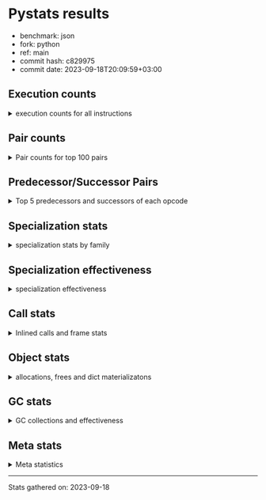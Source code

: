 
# Pystats results

- benchmark: json
- fork: python
- ref: main
- commit hash: c829975
- commit date: 2023-09-18T20:09:59+03:00

## Execution counts

<details>
<summary> execution counts for all instructions </summary>

|Name | Count | Self | Cumulative | Miss ratio | 
|---|---:|---:|---:|---:|
| LOAD_FAST | 19,612,680 | 22.4% | 22.4% |  |
| POP_JUMP_IF_NOT_NONE | 6,192,000 | 7.1% | 29.4% |  |
| CALL | 5,163,560 | 5.9% | 35.3% |  |
| LOAD_FAST_LOAD_FAST | 4,129,260 | 4.7% | 40.0% |  |
| PUSH_NULL | 3,098,160 | 3.5% | 43.5% |  |
| LOAD_ATTR_METHOD_NO_DICT | 3,097,080 | 3.5% | 47.1% |  |
| RESUME_CHECK | 3,096,360 | 3.5% | 50.6% |  |
| LOAD_CONST | 3,096,360 | 3.5% | 54.1% |  |
| RETURN_VALUE | 3,096,240 | 3.5% | 57.6% |  |
| LOAD_GLOBAL_BUILTIN | 3,096,120 | 3.5% | 61.2% |  |
| POP_JUMP_IF_FALSE | 3,096,000 | 3.5% | 64.7% |  |
| STORE_FAST | 2,068,200 | 2.4% | 67.1% |  |
| LOAD_GLOBAL_MODULE | 2,066,200 | 2.4% | 69.4% |  |
| UNPACK_SEQUENCE_TWO_TUPLE | 2,064,120 | 2.4% | 71.8% |  |
| STORE_FAST_STORE_FAST | 2,064,120 | 2.4% | 74.1% |  |
| CALL_METHOD_DESCRIPTOR_FAST | 2,064,060 | 2.4% | 76.5% |  |
| TO_BOOL_BOOL | 2,064,000 | 2.4% | 78.8% |  |
| POP_JUMP_IF_TRUE | 2,064,000 | 2.4% | 81.2% |  |
| LOAD_ATTR_METHOD_WITH_VALUES | 2,064,000 | 2.4% | 83.5% |  |
| LOAD_ATTR_MODULE | 1,034,020 | 1.2% | 84.7% |  |
| JUMP_BACKWARD | 1,032,960 | 1.2% | 85.9% |  |
| FOR_ITER_LIST | 1,032,960 | 1.2% | 87.1% |  |
| TO_BOOL | 1,032,240 | 1.2% | 88.2% |  |
| POP_TOP | 1,032,180 | 1.2% | 89.4% |  |
| LOAD_ATTR_INSTANCE_VALUE | 1,032,120 | 1.2% | 90.6% |  |
| NOP | 1,032,060 | 1.2% | 91.8% |  |
| BUILD_TUPLE | 1,032,060 | 1.2% | 92.9% |  |
| TO_BOOL_STR | 1,032,000 | 1.2% | 94.1% |  |
| COMPARE_OP_INT | 1,032,000 | 1.2% | 95.3% |  |
| CALL_PY_WITH_DEFAULTS | 1,032,000 | 1.2% | 96.5% |  |
| CALL_LEN | 1,032,000 | 1.2% | 97.6% |  |
| CALL_KW | 1,032,000 | 1.2% | 98.8% |  |
| CALL_ISINSTANCE | 1,032,000 | 1.2% | 100.0% |  |
| GET_ITER | 1,020 | 0.0% | 100.0% |  |
| FOR_ITER_RANGE | 1,020 | 0.0% | 100.0% |  |
| CALL_LIST_APPEND | 1,020 | 0.0% | 100.0% |  |
| BINARY_OP_SUBTRACT_FLOAT | 960 | 0.0% | 100.0% |  |
| BINARY_OP_ADD_FLOAT | 960 | 0.0% | 100.0% | 6.2% |
| LOAD_ATTR | 320 | 0.0% | 100.0% |  |
| STORE_ATTR_INSTANCE_VALUE | 180 | 0.0% | 100.0% |  |
| LOAD_DEREF | 180 | 0.0% | 100.0% |  |
| LOAD_GLOBAL | 140 | 0.0% | 100.0% |  |
| RETURN_CONST | 120 | 0.0% | 100.0% |  |
| INTERPRETER_EXIT | 120 | 0.0% | 100.0% |  |
| CALL_PY_EXACT_ARGS | 120 | 0.0% | 100.0% |  |
| CALL_FUNCTION_EX | 120 | 0.0% | 100.0% |  |
| BUILD_LIST | 120 | 0.0% | 100.0% |  |
| BINARY_OP | 80 | 0.0% | 100.0% |  |
| LOAD_FAST_CHECK | 60 | 0.0% | 100.0% |  |
| LIST_EXTEND | 60 | 0.0% | 100.0% |  |
| COPY_FREE_VARS | 60 | 0.0% | 100.0% |  |
| CALL_METHOD_DESCRIPTOR_FAST_WITH_KEYWORDS | 60 | 0.0% | 100.0% |  |
| CALL_INTRINSIC_1 | 60 | 0.0% | 100.0% |  |
| CALL_BUILTIN_FAST_WITH_KEYWORDS | 60 | 0.0% | 100.0% |  |
| CALL_BUILTIN_FAST | 60 | 0.0% | 100.0% |  |
| CALL_BUILTIN_CLASS | 60 | 0.0% | 100.0% |  |
| BINARY_SLICE | 60 | 0.0% | 100.0% |  |
| BEFORE_WITH | 60 | 0.0% | 100.0% |  |
| UNPACK_SEQUENCE | 20 | 0.0% | 100.0% |  |


</details>

## Pair counts

<details>
<summary> Pair counts for top 100 pairs </summary>

|Pair | Count | Self | Cumulative | 
|---|---:|---:|---:|
| POP_JUMP_IF_NOT_NONE LOAD_FAST | 6,192,000 | 7.1% | 7.1% |
| LOAD_FAST POP_JUMP_IF_NOT_NONE | 6,192,000 | 7.1% | 14.1% |
| POP_JUMP_IF_FALSE LOAD_FAST | 3,096,000 | 3.5% | 17.6% |
| STORE_FAST LOAD_FAST | 2,066,040 | 2.4% | 20.0% |
| UNPACK_SEQUENCE_TWO_TUPLE STORE_FAST_STORE_FAST | 2,064,120 | 2.4% | 22.3% |
| PUSH_NULL LOAD_FAST | 2,064,120 | 2.4% | 24.7% |
| LOAD_GLOBAL_BUILTIN LOAD_FAST | 2,064,060 | 2.4% | 27.1% |
| LOAD_CONST CALL | 2,064,060 | 2.4% | 29.4% |
| TO_BOOL_BOOL POP_JUMP_IF_FALSE | 2,064,000 | 2.4% | 31.8% |
| POP_JUMP_IF_TRUE LOAD_GLOBAL_MODULE | 2,064,000 | 2.4% | 34.1% |
| LOAD_FAST_LOAD_FAST CALL | 2,064,000 | 2.4% | 36.5% |
| LOAD_FAST LOAD_GLOBAL_BUILTIN | 2,064,000 | 2.4% | 38.8% |
| LOAD_ATTR_METHOD_NO_DICT CALL_METHOD_DESCRIPTOR_FAST | 2,064,000 | 2.4% | 41.2% |
| CALL LOAD_ATTR_METHOD_NO_DICT | 2,064,000 | 2.4% | 43.5% |
| LOAD_ATTR_MODULE PUSH_NULL | 1,034,020 | 1.2% | 44.7% |
| LOAD_GLOBAL_MODULE LOAD_ATTR_MODULE | 1,033,980 | 1.2% | 45.9% |
| LOAD_FAST LOAD_ATTR_METHOD_NO_DICT | 1,033,000 | 1.2% | 47.0% |
| LOAD_FAST RETURN_VALUE | 1,032,120 | 1.2% | 48.2% |
| STORE_FAST_STORE_FAST LOAD_FAST_LOAD_FAST | 1,032,060 | 1.2% | 49.4% |
| STORE_FAST_STORE_FAST LOAD_FAST | 1,032,060 | 1.2% | 50.6% |
| RETURN_VALUE RETURN_VALUE | 1,032,060 | 1.2% | 51.8% |
| RESUME_CHECK LOAD_FAST | 1,032,060 | 1.2% | 52.9% |
| LOAD_FAST_LOAD_FAST BUILD_TUPLE | 1,032,060 | 1.2% | 54.1% |
| LOAD_FAST LOAD_ATTR_INSTANCE_VALUE | 1,032,060 | 1.2% | 55.3% |
| CALL_METHOD_DESCRIPTOR_FAST STORE_FAST | 1,032,060 | 1.2% | 56.5% |
| BUILD_TUPLE RETURN_VALUE | 1,032,060 | 1.2% | 57.6% |
| RETURN_VALUE UNPACK_SEQUENCE_TWO_TUPLE | 1,032,040 | 1.2% | 58.8% |
| RESUME_CHECK LOAD_GLOBAL_BUILTIN | 1,032,040 | 1.2% | 60.0% |
| LOAD_FAST CALL | 1,032,040 | 1.2% | 61.2% |
| TO_BOOL_STR POP_JUMP_IF_TRUE | 1,032,000 | 1.2% | 62.3% |
| TO_BOOL POP_JUMP_IF_TRUE | 1,032,000 | 1.2% | 63.5% |
| RETURN_VALUE POP_TOP | 1,032,000 | 1.2% | 64.7% |
| RESUME_CHECK NOP | 1,032,000 | 1.2% | 65.9% |
| PUSH_NULL LOAD_FAST_LOAD_FAST | 1,032,000 | 1.2% | 67.0% |
| POP_TOP JUMP_BACKWARD | 1,032,000 | 1.2% | 68.2% |
| NOP LOAD_FAST | 1,032,000 | 1.2% | 69.4% |
| LOAD_GLOBAL_MODULE LOAD_ATTR_METHOD_WITH_VALUES | 1,032,000 | 1.2% | 70.6% |
| LOAD_GLOBAL_BUILTIN CALL_ISINSTANCE | 1,032,000 | 1.2% | 71.7% |
| LOAD_FAST_LOAD_FAST PUSH_NULL | 1,032,000 | 1.2% | 72.9% |
| LOAD_FAST TO_BOOL_STR | 1,032,000 | 1.2% | 74.1% |
| LOAD_FAST TO_BOOL | 1,032,000 | 1.2% | 75.3% |
| LOAD_FAST PUSH_NULL | 1,032,000 | 1.2% | 76.5% |
| LOAD_FAST LOAD_CONST | 1,032,000 | 1.2% | 77.6% |
| LOAD_FAST LOAD_ATTR_METHOD_WITH_VALUES | 1,032,000 | 1.2% | 78.8% |
| LOAD_FAST CALL_PY_WITH_DEFAULTS | 1,032,000 | 1.2% | 80.0% |
| LOAD_FAST CALL_LEN | 1,032,000 | 1.2% | 81.2% |
| LOAD_CONST CALL_KW | 1,032,000 | 1.2% | 82.3% |
| LOAD_ATTR_METHOD_WITH_VALUES LOAD_FAST_LOAD_FAST | 1,032,000 | 1.2% | 83.5% |
| LOAD_ATTR_METHOD_WITH_VALUES LOAD_FAST | 1,032,000 | 1.2% | 84.7% |
| LOAD_ATTR_METHOD_NO_DICT LOAD_CONST | 1,032,000 | 1.2% | 85.9% |
| LOAD_ATTR_INSTANCE_VALUE LOAD_FAST_LOAD_FAST | 1,032,000 | 1.2% | 87.0% |
| JUMP_BACKWARD FOR_ITER_LIST | 1,032,000 | 1.2% | 88.2% |
| FOR_ITER_LIST STORE_FAST | 1,032,000 | 1.2% | 89.4% |
| COMPARE_OP_INT POP_JUMP_IF_FALSE | 1,032,000 | 1.2% | 90.6% |
| CALL_PY_WITH_DEFAULTS RESUME_CHECK | 1,032,000 | 1.2% | 91.7% |
| CALL_METHOD_DESCRIPTOR_FAST LOAD_CONST | 1,032,000 | 1.2% | 92.9% |
| CALL_LEN COMPARE_OP_INT | 1,032,000 | 1.2% | 94.1% |
| CALL_KW RESUME_CHECK | 1,032,000 | 1.2% | 95.3% |
| CALL_ISINSTANCE TO_BOOL_BOOL | 1,032,000 | 1.2% | 96.4% |
| CALL UNPACK_SEQUENCE_TWO_TUPLE | 1,032,000 | 1.2% | 97.6% |
| CALL TO_BOOL_BOOL | 1,032,000 | 1.2% | 98.8% |
| CALL RESUME_CHECK | 1,032,000 | 1.2% | 100.0% |
| PUSH_NULL CALL | 2,040 | 0.0% | 100.0% |
| CALL STORE_FAST | 1,920 | 0.0% | 100.0% |
| CALL CALL | 1,360 | 0.0% | 100.0% |
| STORE_FAST LOAD_GLOBAL_MODULE | 960 | 0.0% | 100.0% |
| STORE_FAST LOAD_FAST_LOAD_FAST | 960 | 0.0% | 100.0% |
| LOAD_FAST_LOAD_FAST LOAD_FAST | 960 | 0.0% | 100.0% |
| LOAD_FAST GET_ITER | 960 | 0.0% | 100.0% |
| LOAD_FAST CALL_LIST_APPEND | 960 | 0.0% | 100.0% |
| LOAD_FAST BINARY_OP_SUBTRACT_FLOAT | 960 | 0.0% | 100.0% |
| LOAD_ATTR_METHOD_NO_DICT LOAD_FAST | 960 | 0.0% | 100.0% |
| JUMP_BACKWARD FOR_ITER_RANGE | 960 | 0.0% | 100.0% |
| GET_ITER FOR_ITER_LIST | 960 | 0.0% | 100.0% |
| FOR_ITER_RANGE STORE_FAST | 960 | 0.0% | 100.0% |
| FOR_ITER_LIST LOAD_GLOBAL_MODULE | 960 | 0.0% | 100.0% |
| CALL_LIST_APPEND JUMP_BACKWARD | 960 | 0.0% | 100.0% |
| BINARY_OP_SUBTRACT_FLOAT BINARY_OP_ADD_FLOAT | 960 | 0.0% | 100.0% |
| BINARY_OP_ADD_FLOAT STORE_FAST | 960 | 0.0% | 100.0% |
| TO_BOOL TO_BOOL | 240 | 0.0% | 100.0% |
| LOAD_FAST LOAD_ATTR | 140 | 0.0% | 100.0% |
| STORE_FAST LOAD_CONST | 120 | 0.0% | 100.0% |
| STORE_ATTR_INSTANCE_VALUE RETURN_CONST | 120 | 0.0% | 100.0% |
| LOAD_FAST STORE_ATTR_INSTANCE_VALUE | 120 | 0.0% | 100.0% |
| LOAD_DEREF PUSH_NULL | 120 | 0.0% | 100.0% |
| LOAD_CONST LOAD_CONST | 120 | 0.0% | 100.0% |
| LOAD_ATTR_INSTANCE_VALUE LOAD_FAST | 120 | 0.0% | 100.0% |
| LOAD_ATTR LOAD_FAST_LOAD_FAST | 120 | 0.0% | 100.0% |
| CALL_PY_EXACT_ARGS RESUME_CHECK | 120 | 0.0% | 100.0% |
| CALL POP_TOP | 120 | 0.0% | 100.0% |
| CACHE RESUME_CHECK | 120 | 0.0% | 100.0% |
| RESUME_CHECK LOAD_GLOBAL_MODULE | 100 | 0.0% | 100.0% |
| LOAD_GLOBAL_MODULE LOAD_ATTR | 100 | 0.0% | 100.0% |
| LOAD_GLOBAL LOAD_GLOBAL_MODULE | 80 | 0.0% | 100.0% |
| STORE_FAST BUILD_LIST | 60 | 0.0% | 100.0% |
| STORE_ATTR_INSTANCE_VALUE LOAD_FAST | 60 | 0.0% | 100.0% |
| RETURN_VALUE INTERPRETER_EXIT | 60 | 0.0% | 100.0% |
| RETURN_CONST POP_TOP | 60 | 0.0% | 100.0% |
| RETURN_CONST INTERPRETER_EXIT | 60 | 0.0% | 100.0% |
| RESUME_CHECK LOAD_FAST_LOAD_FAST | 60 | 0.0% | 100.0% |


</details>

## Predecessor/Successor Pairs

<details>
<summary> Top 5 predecessors and successors of each opcode </summary>

### BINARY_SLICE

<details>
<summary> Successors and predecessors for BINARY_SLICE </summary>

|Predecessors | Count | Percentage | 
|---|---:|---:|
| LOAD_CONST | 60 | 100.0% |

|Successors | Count | Percentage | 
|---|---:|---:|
| LOAD_FAST | 60 | 100.0% |


</details>

### CACHE

<details>
<summary> Successors and predecessors for CACHE </summary>

|Predecessors | Count | Percentage | 
|---|---:|---:|

|Successors | Count | Percentage | 
|---|---:|---:|
| RESUME_CHECK | 120 | 100.0% |


</details>

### BEFORE_WITH

<details>
<summary> Successors and predecessors for BEFORE_WITH </summary>

|Predecessors | Count | Percentage | 
|---|---:|---:|
| CALL_BUILTIN_FAST_WITH_KEYWORDS | 60 | 100.0% |

|Successors | Count | Percentage | 
|---|---:|---:|
| STORE_FAST | 60 | 100.0% |


</details>

### GET_ITER

<details>
<summary> Successors and predecessors for GET_ITER </summary>

|Predecessors | Count | Percentage | 
|---|---:|---:|
| LOAD_FAST | 960 | 94.1% |
| CALL_BUILTIN_CLASS | 60 | 5.9% |

|Successors | Count | Percentage | 
|---|---:|---:|
| FOR_ITER_LIST | 960 | 94.1% |
| FOR_ITER_RANGE | 60 | 5.9% |


</details>

### INTERPRETER_EXIT

<details>
<summary> Successors and predecessors for INTERPRETER_EXIT </summary>

|Predecessors | Count | Percentage | 
|---|---:|---:|
| RETURN_VALUE | 60 | 50.0% |
| RETURN_CONST | 60 | 50.0% |

|Successors | Count | Percentage | 
|---|---:|---:|


</details>

### NOP

<details>
<summary> Successors and predecessors for NOP </summary>

|Predecessors | Count | Percentage | 
|---|---:|---:|
| RESUME_CHECK | 1,032,000 | 100.0% |
| POP_TOP | 60 | 0.0% |

|Successors | Count | Percentage | 
|---|---:|---:|
| LOAD_FAST | 1,032,000 | 100.0% |
| LOAD_DEREF | 60 | 0.0% |


</details>

### POP_TOP

<details>
<summary> Successors and predecessors for POP_TOP </summary>

|Predecessors | Count | Percentage | 
|---|---:|---:|
| RETURN_VALUE | 1,032,000 | 100.0% |
| CALL | 120 | 0.0% |
| RETURN_CONST | 60 | 0.0% |

|Successors | Count | Percentage | 
|---|---:|---:|
| JUMP_BACKWARD | 1,032,000 | 100.0% |
| NOP | 60 | 0.0% |
| LOAD_FAST_CHECK | 60 | 0.0% |
| LOAD_CONST | 60 | 0.0% |


</details>

### PUSH_NULL

<details>
<summary> Successors and predecessors for PUSH_NULL </summary>

|Predecessors | Count | Percentage | 
|---|---:|---:|
| LOAD_ATTR_MODULE | 1,034,020 | 33.4% |
| LOAD_FAST_LOAD_FAST | 1,032,000 | 33.3% |
| LOAD_FAST | 1,032,000 | 33.3% |
| LOAD_DEREF | 120 | 0.0% |
| LOAD_ATTR | 20 | 0.0% |

|Successors | Count | Percentage | 
|---|---:|---:|
| LOAD_FAST | 2,064,120 | 66.6% |
| LOAD_FAST_LOAD_FAST | 1,032,000 | 33.3% |
| CALL | 2,040 | 0.1% |


</details>

### RETURN_VALUE

<details>
<summary> Successors and predecessors for RETURN_VALUE </summary>

|Predecessors | Count | Percentage | 
|---|---:|---:|
| LOAD_FAST | 1,032,120 | 33.3% |
| RETURN_VALUE | 1,032,060 | 33.3% |
| BUILD_TUPLE | 1,032,060 | 33.3% |

|Successors | Count | Percentage | 
|---|---:|---:|
| RETURN_VALUE | 1,032,060 | 33.3% |
| UNPACK_SEQUENCE_TWO_TUPLE | 1,032,040 | 33.3% |
| POP_TOP | 1,032,000 | 33.3% |
| INTERPRETER_EXIT | 60 | 0.0% |
| LOAD_GLOBAL | 40 | 0.0% |


</details>

### TO_BOOL

<details>
<summary> Successors and predecessors for TO_BOOL </summary>

|Predecessors | Count | Percentage | 
|---|---:|---:|
| LOAD_FAST | 1,032,000 | 100.0% |
| TO_BOOL | 240 | 0.0% |

|Successors | Count | Percentage | 
|---|---:|---:|
| POP_JUMP_IF_TRUE | 1,032,000 | 100.0% |
| TO_BOOL | 240 | 0.0% |


</details>

### BINARY_OP

<details>
<summary> Successors and predecessors for BINARY_OP </summary>

|Predecessors | Count | Percentage | 
|---|---:|---:|
| LOAD_FAST | 60 | 75.0% |
| BINARY_OP | 20 | 25.0% |

|Successors | Count | Percentage | 
|---|---:|---:|
| STORE_FAST | 60 | 75.0% |
| BINARY_OP | 20 | 25.0% |


</details>

### BUILD_LIST

<details>
<summary> Successors and predecessors for BUILD_LIST </summary>

|Predecessors | Count | Percentage | 
|---|---:|---:|
| STORE_FAST | 60 | 50.0% |
| LOAD_FAST | 60 | 50.0% |

|Successors | Count | Percentage | 
|---|---:|---:|
| STORE_FAST | 60 | 50.0% |
| LOAD_DEREF | 60 | 50.0% |


</details>

### BUILD_TUPLE

<details>
<summary> Successors and predecessors for BUILD_TUPLE </summary>

|Predecessors | Count | Percentage | 
|---|---:|---:|
| LOAD_FAST_LOAD_FAST | 1,032,060 | 100.0% |

|Successors | Count | Percentage | 
|---|---:|---:|
| RETURN_VALUE | 1,032,060 | 100.0% |


</details>

### CALL

<details>
<summary> Successors and predecessors for CALL </summary>

|Predecessors | Count | Percentage | 
|---|---:|---:|
| LOAD_CONST | 2,064,060 | 40.0% |
| LOAD_FAST_LOAD_FAST | 2,064,000 | 40.0% |
| LOAD_FAST | 1,032,040 | 20.0% |
| PUSH_NULL | 2,040 | 0.0% |
| CALL | 1,360 | 0.0% |

|Successors | Count | Percentage | 
|---|---:|---:|
| LOAD_ATTR_METHOD_NO_DICT | 2,064,000 | 40.0% |
| UNPACK_SEQUENCE_TWO_TUPLE | 1,032,000 | 20.0% |
| TO_BOOL_BOOL | 1,032,000 | 20.0% |
| RESUME_CHECK | 1,032,000 | 20.0% |
| STORE_FAST | 1,920 | 0.0% |


</details>

### CALL_FUNCTION_EX

<details>
<summary> Successors and predecessors for CALL_FUNCTION_EX </summary>

|Predecessors | Count | Percentage | 
|---|---:|---:|
| LOAD_FAST | 60 | 50.0% |
| CALL_INTRINSIC_1 | 60 | 50.0% |

|Successors | Count | Percentage | 
|---|---:|---:|
| RESUME_CHECK | 60 | 50.0% |
| COPY_FREE_VARS | 60 | 50.0% |


</details>

### CALL_INTRINSIC_1

<details>
<summary> Successors and predecessors for CALL_INTRINSIC_1 </summary>

|Predecessors | Count | Percentage | 
|---|---:|---:|
| LIST_EXTEND | 60 | 100.0% |

|Successors | Count | Percentage | 
|---|---:|---:|
| CALL_FUNCTION_EX | 60 | 100.0% |


</details>

### CALL_KW

<details>
<summary> Successors and predecessors for CALL_KW </summary>

|Predecessors | Count | Percentage | 
|---|---:|---:|
| LOAD_CONST | 1,032,000 | 100.0% |

|Successors | Count | Percentage | 
|---|---:|---:|
| RESUME_CHECK | 1,032,000 | 100.0% |


</details>

### COPY_FREE_VARS

<details>
<summary> Successors and predecessors for COPY_FREE_VARS </summary>

|Predecessors | Count | Percentage | 
|---|---:|---:|
| CALL_FUNCTION_EX | 60 | 100.0% |

|Successors | Count | Percentage | 
|---|---:|---:|
| RESUME_CHECK | 60 | 100.0% |


</details>

### JUMP_BACKWARD

<details>
<summary> Successors and predecessors for JUMP_BACKWARD </summary>

|Predecessors | Count | Percentage | 
|---|---:|---:|
| POP_TOP | 1,032,000 | 99.9% |
| CALL_LIST_APPEND | 960 | 0.1% |

|Successors | Count | Percentage | 
|---|---:|---:|
| FOR_ITER_LIST | 1,032,000 | 99.9% |
| FOR_ITER_RANGE | 960 | 0.1% |


</details>

### LIST_EXTEND

<details>
<summary> Successors and predecessors for LIST_EXTEND </summary>

|Predecessors | Count | Percentage | 
|---|---:|---:|
| LOAD_DEREF | 60 | 100.0% |

|Successors | Count | Percentage | 
|---|---:|---:|
| CALL_INTRINSIC_1 | 60 | 100.0% |


</details>

### LOAD_ATTR

<details>
<summary> Successors and predecessors for LOAD_ATTR </summary>

|Predecessors | Count | Percentage | 
|---|---:|---:|
| LOAD_FAST | 140 | 43.8% |
| LOAD_GLOBAL_MODULE | 100 | 31.2% |
| LOAD_ATTR | 40 | 12.5% |
| LOAD_GLOBAL | 20 | 6.2% |
| LOAD_FAST_CHECK | 20 | 6.2% |

|Successors | Count | Percentage | 
|---|---:|---:|
| LOAD_FAST_LOAD_FAST | 120 | 37.5% |
| LOAD_ATTR_MODULE | 40 | 12.5% |
| LOAD_ATTR_METHOD_NO_DICT | 40 | 12.5% |
| LOAD_ATTR | 40 | 12.5% |
| CALL_METHOD_DESCRIPTOR_FAST | 40 | 12.5% |


</details>

### LOAD_CONST

<details>
<summary> Successors and predecessors for LOAD_CONST </summary>

|Predecessors | Count | Percentage | 
|---|---:|---:|
| LOAD_FAST | 1,032,000 | 33.3% |
| LOAD_ATTR_METHOD_NO_DICT | 1,032,000 | 33.3% |
| CALL_METHOD_DESCRIPTOR_FAST | 1,032,000 | 33.3% |
| STORE_FAST | 120 | 0.0% |
| LOAD_CONST | 120 | 0.0% |

|Successors | Count | Percentage | 
|---|---:|---:|
| CALL | 2,064,060 | 66.7% |
| CALL_KW | 1,032,000 | 33.3% |
| LOAD_CONST | 120 | 0.0% |
| STORE_FAST | 60 | 0.0% |
| LOAD_FAST | 60 | 0.0% |


</details>

### LOAD_DEREF

<details>
<summary> Successors and predecessors for LOAD_DEREF </summary>

|Predecessors | Count | Percentage | 
|---|---:|---:|
| RESUME_CHECK | 60 | 33.3% |
| NOP | 60 | 33.3% |
| BUILD_LIST | 60 | 33.3% |

|Successors | Count | Percentage | 
|---|---:|---:|
| PUSH_NULL | 120 | 66.7% |
| LIST_EXTEND | 60 | 33.3% |


</details>

### LOAD_FAST

<details>
<summary> Successors and predecessors for LOAD_FAST </summary>

|Predecessors | Count | Percentage | 
|---|---:|---:|
| POP_JUMP_IF_NOT_NONE | 6,192,000 | 31.6% |
| POP_JUMP_IF_FALSE | 3,096,000 | 15.8% |
| STORE_FAST | 2,066,040 | 10.5% |
| PUSH_NULL | 2,064,120 | 10.5% |
| LOAD_GLOBAL_BUILTIN | 2,064,060 | 10.5% |

|Successors | Count | Percentage | 
|---|---:|---:|
| POP_JUMP_IF_NOT_NONE | 6,192,000 | 31.6% |
| LOAD_GLOBAL_BUILTIN | 2,064,000 | 10.5% |
| LOAD_ATTR_METHOD_NO_DICT | 1,033,000 | 5.3% |
| RETURN_VALUE | 1,032,120 | 5.3% |
| LOAD_ATTR_INSTANCE_VALUE | 1,032,060 | 5.3% |


</details>

### LOAD_FAST_CHECK

<details>
<summary> Successors and predecessors for LOAD_FAST_CHECK </summary>

|Predecessors | Count | Percentage | 
|---|---:|---:|
| POP_TOP | 60 | 100.0% |

|Successors | Count | Percentage | 
|---|---:|---:|
| LOAD_ATTR_METHOD_NO_DICT | 40 | 66.7% |
| LOAD_ATTR | 20 | 33.3% |


</details>

### LOAD_FAST_LOAD_FAST

<details>
<summary> Successors and predecessors for LOAD_FAST_LOAD_FAST </summary>

|Predecessors | Count | Percentage | 
|---|---:|---:|
| STORE_FAST_STORE_FAST | 1,032,060 | 25.0% |
| PUSH_NULL | 1,032,000 | 25.0% |
| LOAD_ATTR_METHOD_WITH_VALUES | 1,032,000 | 25.0% |
| LOAD_ATTR_INSTANCE_VALUE | 1,032,000 | 25.0% |
| STORE_FAST | 960 | 0.0% |

|Successors | Count | Percentage | 
|---|---:|---:|
| CALL | 2,064,000 | 50.0% |
| BUILD_TUPLE | 1,032,060 | 25.0% |
| PUSH_NULL | 1,032,000 | 25.0% |
| LOAD_FAST | 960 | 0.0% |
| STORE_ATTR_INSTANCE_VALUE | 60 | 0.0% |


</details>

### LOAD_GLOBAL

<details>
<summary> Successors and predecessors for LOAD_GLOBAL </summary>

|Predecessors | Count | Percentage | 
|---|---:|---:|
| RETURN_VALUE | 40 | 28.6% |
| RESUME_CHECK | 40 | 28.6% |
| STORE_FAST | 20 | 14.3% |
| LOAD_GLOBAL_BUILTIN | 20 | 14.3% |
| LOAD_ATTR_METHOD_NO_DICT | 20 | 14.3% |

|Successors | Count | Percentage | 
|---|---:|---:|
| LOAD_GLOBAL_MODULE | 80 | 57.1% |
| LOAD_GLOBAL_BUILTIN | 40 | 28.6% |
| LOAD_ATTR | 20 | 14.3% |


</details>

### POP_JUMP_IF_FALSE

<details>
<summary> Successors and predecessors for POP_JUMP_IF_FALSE </summary>

|Predecessors | Count | Percentage | 
|---|---:|---:|
| TO_BOOL_BOOL | 2,064,000 | 66.7% |
| COMPARE_OP_INT | 1,032,000 | 33.3% |

|Successors | Count | Percentage | 
|---|---:|---:|
| LOAD_FAST | 3,096,000 | 100.0% |


</details>

### POP_JUMP_IF_NOT_NONE

<details>
<summary> Successors and predecessors for POP_JUMP_IF_NOT_NONE </summary>

|Predecessors | Count | Percentage | 
|---|---:|---:|
| LOAD_FAST | 6,192,000 | 100.0% |

|Successors | Count | Percentage | 
|---|---:|---:|
| LOAD_FAST | 6,192,000 | 100.0% |


</details>

### POP_JUMP_IF_TRUE

<details>
<summary> Successors and predecessors for POP_JUMP_IF_TRUE </summary>

|Predecessors | Count | Percentage | 
|---|---:|---:|
| TO_BOOL_STR | 1,032,000 | 50.0% |
| TO_BOOL | 1,032,000 | 50.0% |

|Successors | Count | Percentage | 
|---|---:|---:|
| LOAD_GLOBAL_MODULE | 2,064,000 | 100.0% |


</details>

### RETURN_CONST

<details>
<summary> Successors and predecessors for RETURN_CONST </summary>

|Predecessors | Count | Percentage | 
|---|---:|---:|
| STORE_ATTR_INSTANCE_VALUE | 120 | 100.0% |

|Successors | Count | Percentage | 
|---|---:|---:|
| POP_TOP | 60 | 50.0% |
| INTERPRETER_EXIT | 60 | 50.0% |


</details>

### STORE_FAST

<details>
<summary> Successors and predecessors for STORE_FAST </summary>

|Predecessors | Count | Percentage | 
|---|---:|---:|
| CALL_METHOD_DESCRIPTOR_FAST | 1,032,060 | 49.9% |
| FOR_ITER_LIST | 1,032,000 | 49.9% |
| CALL | 1,920 | 0.1% |
| FOR_ITER_RANGE | 960 | 0.0% |
| BINARY_OP_ADD_FLOAT | 960 | 0.0% |

|Successors | Count | Percentage | 
|---|---:|---:|
| LOAD_FAST | 2,066,040 | 99.9% |
| LOAD_GLOBAL_MODULE | 960 | 0.0% |
| LOAD_FAST_LOAD_FAST | 960 | 0.0% |
| LOAD_CONST | 120 | 0.0% |
| BUILD_LIST | 60 | 0.0% |


</details>

### STORE_FAST_STORE_FAST

<details>
<summary> Successors and predecessors for STORE_FAST_STORE_FAST </summary>

|Predecessors | Count | Percentage | 
|---|---:|---:|
| UNPACK_SEQUENCE_TWO_TUPLE | 2,064,120 | 100.0% |

|Successors | Count | Percentage | 
|---|---:|---:|
| LOAD_FAST_LOAD_FAST | 1,032,060 | 50.0% |
| LOAD_FAST | 1,032,060 | 50.0% |


</details>

### UNPACK_SEQUENCE

<details>
<summary> Successors and predecessors for UNPACK_SEQUENCE </summary>

|Predecessors | Count | Percentage | 
|---|---:|---:|
| RETURN_VALUE | 20 | 100.0% |

|Successors | Count | Percentage | 
|---|---:|---:|
| UNPACK_SEQUENCE_TWO_TUPLE | 20 | 100.0% |


</details>

### BINARY_OP_ADD_FLOAT

<details>
<summary> Successors and predecessors for BINARY_OP_ADD_FLOAT </summary>

|Predecessors | Count | Percentage | 
|---|---:|---:|
| BINARY_OP_SUBTRACT_FLOAT | 960 | 100.0% |

|Successors | Count | Percentage | 
|---|---:|---:|
| STORE_FAST | 960 | 100.0% |


</details>

### BINARY_OP_SUBTRACT_FLOAT

<details>
<summary> Successors and predecessors for BINARY_OP_SUBTRACT_FLOAT </summary>

|Predecessors | Count | Percentage | 
|---|---:|---:|
| LOAD_FAST | 960 | 100.0% |

|Successors | Count | Percentage | 
|---|---:|---:|
| BINARY_OP_ADD_FLOAT | 960 | 100.0% |


</details>

### CALL_BUILTIN_CLASS

<details>
<summary> Successors and predecessors for CALL_BUILTIN_CLASS </summary>

|Predecessors | Count | Percentage | 
|---|---:|---:|
| LOAD_FAST | 40 | 66.7% |
| CALL | 20 | 33.3% |

|Successors | Count | Percentage | 
|---|---:|---:|
| GET_ITER | 60 | 100.0% |


</details>

### CALL_BUILTIN_FAST

<details>
<summary> Successors and predecessors for CALL_BUILTIN_FAST </summary>

|Predecessors | Count | Percentage | 
|---|---:|---:|
| LOAD_FAST | 60 | 100.0% |

|Successors | Count | Percentage | 
|---|---:|---:|
| UNPACK_SEQUENCE_TWO_TUPLE | 60 | 100.0% |


</details>

### CALL_BUILTIN_FAST_WITH_KEYWORDS

<details>
<summary> Successors and predecessors for CALL_BUILTIN_FAST_WITH_KEYWORDS </summary>

|Predecessors | Count | Percentage | 
|---|---:|---:|
| LOAD_GLOBAL_MODULE | 40 | 66.7% |
| CALL | 20 | 33.3% |

|Successors | Count | Percentage | 
|---|---:|---:|
| BEFORE_WITH | 60 | 100.0% |


</details>

### CALL_ISINSTANCE

<details>
<summary> Successors and predecessors for CALL_ISINSTANCE </summary>

|Predecessors | Count | Percentage | 
|---|---:|---:|
| LOAD_GLOBAL_BUILTIN | 1,032,000 | 100.0% |

|Successors | Count | Percentage | 
|---|---:|---:|
| TO_BOOL_BOOL | 1,032,000 | 100.0% |


</details>

### CALL_LEN

<details>
<summary> Successors and predecessors for CALL_LEN </summary>

|Predecessors | Count | Percentage | 
|---|---:|---:|
| LOAD_FAST | 1,032,000 | 100.0% |

|Successors | Count | Percentage | 
|---|---:|---:|
| COMPARE_OP_INT | 1,032,000 | 100.0% |


</details>

### CALL_LIST_APPEND

<details>
<summary> Successors and predecessors for CALL_LIST_APPEND </summary>

|Predecessors | Count | Percentage | 
|---|---:|---:|
| LOAD_FAST | 960 | 94.1% |
| CALL | 60 | 5.9% |

|Successors | Count | Percentage | 
|---|---:|---:|
| JUMP_BACKWARD | 960 | 94.1% |
| LOAD_FAST_LOAD_FAST | 60 | 5.9% |


</details>

### CALL_METHOD_DESCRIPTOR_FAST

<details>
<summary> Successors and predecessors for CALL_METHOD_DESCRIPTOR_FAST </summary>

|Predecessors | Count | Percentage | 
|---|---:|---:|
| LOAD_ATTR_METHOD_NO_DICT | 2,064,000 | 100.0% |
| LOAD_ATTR | 40 | 0.0% |
| CALL | 20 | 0.0% |

|Successors | Count | Percentage | 
|---|---:|---:|
| STORE_FAST | 1,032,060 | 50.0% |
| LOAD_CONST | 1,032,000 | 50.0% |


</details>

### CALL_METHOD_DESCRIPTOR_FAST_WITH_KEYWORDS

<details>
<summary> Successors and predecessors for CALL_METHOD_DESCRIPTOR_FAST_WITH_KEYWORDS </summary>

|Predecessors | Count | Percentage | 
|---|---:|---:|
| LOAD_ATTR_METHOD_NO_DICT | 40 | 66.7% |
| CALL | 20 | 33.3% |

|Successors | Count | Percentage | 
|---|---:|---:|
| STORE_FAST | 60 | 100.0% |


</details>

### CALL_PY_EXACT_ARGS

<details>
<summary> Successors and predecessors for CALL_PY_EXACT_ARGS </summary>

|Predecessors | Count | Percentage | 
|---|---:|---:|
| LOAD_FAST_LOAD_FAST | 60 | 50.0% |
| LOAD_FAST | 40 | 33.3% |
| CALL | 20 | 16.7% |

|Successors | Count | Percentage | 
|---|---:|---:|
| RESUME_CHECK | 120 | 100.0% |


</details>

### CALL_PY_WITH_DEFAULTS

<details>
<summary> Successors and predecessors for CALL_PY_WITH_DEFAULTS </summary>

|Predecessors | Count | Percentage | 
|---|---:|---:|
| LOAD_FAST | 1,032,000 | 100.0% |

|Successors | Count | Percentage | 
|---|---:|---:|
| RESUME_CHECK | 1,032,000 | 100.0% |


</details>

### COMPARE_OP_INT

<details>
<summary> Successors and predecessors for COMPARE_OP_INT </summary>

|Predecessors | Count | Percentage | 
|---|---:|---:|
| CALL_LEN | 1,032,000 | 100.0% |

|Successors | Count | Percentage | 
|---|---:|---:|
| POP_JUMP_IF_FALSE | 1,032,000 | 100.0% |


</details>

### FOR_ITER_LIST

<details>
<summary> Successors and predecessors for FOR_ITER_LIST </summary>

|Predecessors | Count | Percentage | 
|---|---:|---:|
| JUMP_BACKWARD | 1,032,000 | 99.9% |
| GET_ITER | 960 | 0.1% |

|Successors | Count | Percentage | 
|---|---:|---:|
| STORE_FAST | 1,032,000 | 99.9% |
| LOAD_GLOBAL_MODULE | 960 | 0.1% |


</details>

### FOR_ITER_RANGE

<details>
<summary> Successors and predecessors for FOR_ITER_RANGE </summary>

|Predecessors | Count | Percentage | 
|---|---:|---:|
| JUMP_BACKWARD | 960 | 94.1% |
| GET_ITER | 60 | 5.9% |

|Successors | Count | Percentage | 
|---|---:|---:|
| STORE_FAST | 960 | 94.1% |
| LOAD_FAST | 60 | 5.9% |


</details>

### LOAD_ATTR_INSTANCE_VALUE

<details>
<summary> Successors and predecessors for LOAD_ATTR_INSTANCE_VALUE </summary>

|Predecessors | Count | Percentage | 
|---|---:|---:|
| LOAD_FAST | 1,032,060 | 100.0% |
| LOAD_FAST_LOAD_FAST | 60 | 0.0% |

|Successors | Count | Percentage | 
|---|---:|---:|
| LOAD_FAST_LOAD_FAST | 1,032,000 | 100.0% |
| LOAD_FAST | 120 | 0.0% |


</details>

### LOAD_ATTR_METHOD_NO_DICT

<details>
<summary> Successors and predecessors for LOAD_ATTR_METHOD_NO_DICT </summary>

|Predecessors | Count | Percentage | 
|---|---:|---:|
| CALL | 2,064,000 | 66.6% |
| LOAD_FAST | 1,033,000 | 33.4% |
| LOAD_FAST_CHECK | 40 | 0.0% |
| LOAD_ATTR | 40 | 0.0% |

|Successors | Count | Percentage | 
|---|---:|---:|
| CALL_METHOD_DESCRIPTOR_FAST | 2,064,000 | 66.6% |
| LOAD_CONST | 1,032,000 | 33.3% |
| LOAD_FAST | 960 | 0.0% |
| LOAD_GLOBAL_MODULE | 40 | 0.0% |
| CALL_METHOD_DESCRIPTOR_FAST_WITH_KEYWORDS | 40 | 0.0% |


</details>

### LOAD_ATTR_METHOD_WITH_VALUES

<details>
<summary> Successors and predecessors for LOAD_ATTR_METHOD_WITH_VALUES </summary>

|Predecessors | Count | Percentage | 
|---|---:|---:|
| LOAD_GLOBAL_MODULE | 1,032,000 | 50.0% |
| LOAD_FAST | 1,032,000 | 50.0% |

|Successors | Count | Percentage | 
|---|---:|---:|
| LOAD_FAST_LOAD_FAST | 1,032,000 | 50.0% |
| LOAD_FAST | 1,032,000 | 50.0% |


</details>

### LOAD_ATTR_MODULE

<details>
<summary> Successors and predecessors for LOAD_ATTR_MODULE </summary>

|Predecessors | Count | Percentage | 
|---|---:|---:|
| LOAD_GLOBAL_MODULE | 1,033,980 | 100.0% |
| LOAD_ATTR | 40 | 0.0% |

|Successors | Count | Percentage | 
|---|---:|---:|
| PUSH_NULL | 1,034,020 | 100.0% |


</details>

### LOAD_GLOBAL_BUILTIN

<details>
<summary> Successors and predecessors for LOAD_GLOBAL_BUILTIN </summary>

|Predecessors | Count | Percentage | 
|---|---:|---:|
| LOAD_FAST | 2,064,000 | 66.7% |
| RESUME_CHECK | 1,032,040 | 33.3% |
| STORE_FAST | 40 | 0.0% |
| LOAD_GLOBAL | 40 | 0.0% |

|Successors | Count | Percentage | 
|---|---:|---:|
| LOAD_FAST | 2,064,060 | 66.7% |
| CALL_ISINSTANCE | 1,032,000 | 33.3% |
| LOAD_GLOBAL_MODULE | 40 | 0.0% |
| LOAD_GLOBAL | 20 | 0.0% |


</details>

### LOAD_GLOBAL_MODULE

<details>
<summary> Successors and predecessors for LOAD_GLOBAL_MODULE </summary>

|Predecessors | Count | Percentage | 
|---|---:|---:|
| POP_JUMP_IF_TRUE | 2,064,000 | 99.9% |
| STORE_FAST | 960 | 0.0% |
| FOR_ITER_LIST | 960 | 0.0% |
| RESUME_CHECK | 100 | 0.0% |
| LOAD_GLOBAL | 80 | 0.0% |

|Successors | Count | Percentage | 
|---|---:|---:|
| LOAD_ATTR_MODULE | 1,033,980 | 50.0% |
| LOAD_ATTR_METHOD_WITH_VALUES | 1,032,000 | 49.9% |
| LOAD_ATTR | 100 | 0.0% |
| LOAD_FAST | 60 | 0.0% |
| CALL_BUILTIN_FAST_WITH_KEYWORDS | 40 | 0.0% |


</details>

### RESUME_CHECK

<details>
<summary> Successors and predecessors for RESUME_CHECK </summary>

|Predecessors | Count | Percentage | 
|---|---:|---:|
| CALL_PY_WITH_DEFAULTS | 1,032,000 | 33.3% |
| CALL_KW | 1,032,000 | 33.3% |
| CALL | 1,032,000 | 33.3% |
| CALL_PY_EXACT_ARGS | 120 | 0.0% |
| CACHE | 120 | 0.0% |

|Successors | Count | Percentage | 
|---|---:|---:|
| LOAD_FAST | 1,032,060 | 33.3% |
| LOAD_GLOBAL_BUILTIN | 1,032,040 | 33.3% |
| NOP | 1,032,000 | 33.3% |
| LOAD_GLOBAL_MODULE | 100 | 0.0% |
| LOAD_FAST_LOAD_FAST | 60 | 0.0% |


</details>

### STORE_ATTR_INSTANCE_VALUE

<details>
<summary> Successors and predecessors for STORE_ATTR_INSTANCE_VALUE </summary>

|Predecessors | Count | Percentage | 
|---|---:|---:|
| LOAD_FAST | 120 | 66.7% |
| LOAD_FAST_LOAD_FAST | 60 | 33.3% |

|Successors | Count | Percentage | 
|---|---:|---:|
| RETURN_CONST | 120 | 66.7% |
| LOAD_FAST | 60 | 33.3% |


</details>

### TO_BOOL_BOOL

<details>
<summary> Successors and predecessors for TO_BOOL_BOOL </summary>

|Predecessors | Count | Percentage | 
|---|---:|---:|
| CALL_ISINSTANCE | 1,032,000 | 50.0% |
| CALL | 1,032,000 | 50.0% |

|Successors | Count | Percentage | 
|---|---:|---:|
| POP_JUMP_IF_FALSE | 2,064,000 | 100.0% |


</details>

### TO_BOOL_STR

<details>
<summary> Successors and predecessors for TO_BOOL_STR </summary>

|Predecessors | Count | Percentage | 
|---|---:|---:|
| LOAD_FAST | 1,032,000 | 100.0% |

|Successors | Count | Percentage | 
|---|---:|---:|
| POP_JUMP_IF_TRUE | 1,032,000 | 100.0% |


</details>

### UNPACK_SEQUENCE_TWO_TUPLE

<details>
<summary> Successors and predecessors for UNPACK_SEQUENCE_TWO_TUPLE </summary>

|Predecessors | Count | Percentage | 
|---|---:|---:|
| RETURN_VALUE | 1,032,040 | 50.0% |
| CALL | 1,032,000 | 50.0% |
| CALL_BUILTIN_FAST | 60 | 0.0% |
| UNPACK_SEQUENCE | 20 | 0.0% |

|Successors | Count | Percentage | 
|---|---:|---:|
| STORE_FAST_STORE_FAST | 2,064,120 | 100.0% |


</details>


</details>

## Specialization stats

<details>
<summary> specialization stats by family </summary>

### BINARY_SLICE

<details>
<summary> specialization stats for BINARY_SLICE family </summary>

|Kind | Count | Ratio | 
|---|---|---|


</details>

### TO_BOOL

<details>
<summary> specialization stats for TO_BOOL family </summary>

|Kind | Count | Ratio | 
|---|---|---|
| specialization.deferred |      1032000 | 25.0% |
|          hit |      3096000 | 75.0% |

#### Specialization attempts

| | Count | Ratio | 
|---|---:|---:|
| Success | 0 | 0.0% |
| Failure | 240 | 100.0% |

|Failure kind | Count | Ratio | 
|---|---:|---:|
| dict | 240 | 100.0% |


</details>

### BINARY_OP

<details>
<summary> specialization stats for BINARY_OP family </summary>

|Kind | Count | Ratio | 
|---|---|---|
| specialization.deferred |           60 | 3.0% |
|          hit |         1860 | 93.0% |
|         miss |           60 | 3.0% |

#### Specialization attempts

| | Count | Ratio | 
|---|---:|---:|
| Success | 0 | 0.0% |
| Failure | 20 | 100.0% |

|Failure kind | Count | Ratio | 
|---|---:|---:|
| add other | 20 | 100.0% |


</details>

### CALL

<details>
<summary> specialization stats for CALL family </summary>

|Kind | Count | Ratio | 
|---|---|---|
| specialization.deferred |      5162100 | 50.0% |
|          hit |      5161440 | 50.0% |

#### Specialization attempts

| | Count | Ratio | 
|---|---:|---:|
| Success | 120 | 8.2% |
| Failure | 1,340 | 91.8% |

|Failure kind | Count | Ratio | 
|---|---:|---:|
| cmethod | 480 | 35.8% |
| meth descr varargs | 240 | 17.9% |
| code complex parameters | 240 | 17.9% |
| other | 240 | 17.9% |
| cfunc noargs | 120 | 9.0% |
| cfunc varargs | 20 | 1.5% |


</details>

### COMPARE_OP

<details>
<summary> specialization stats for COMPARE_OP family </summary>

|Kind | Count | Ratio | 
|---|---|---|
|          hit |      1032000 | 100.0% |


</details>

### FOR_ITER

<details>
<summary> specialization stats for FOR_ITER family </summary>

|Kind | Count | Ratio | 
|---|---|---|
|          hit |      1033980 | 100.0% |


</details>

### JUMP_BACKWARD

<details>
<summary> specialization stats for JUMP_BACKWARD family </summary>

|Kind | Count | Ratio | 
|---|---|---|


</details>

### LOAD_ATTR

<details>
<summary> specialization stats for LOAD_ATTR family </summary>

|Kind | Count | Ratio | 
|---|---|---|
| specialization.deferred |          200 | 0.0% |
|          hit |      7227220 | 100.0% |

#### Specialization attempts

| | Count | Ratio | 
|---|---:|---:|
| Success | 80 | 66.7% |
| Failure | 40 | 33.3% |

|Failure kind | Count | Ratio | 
|---|---:|---:|
| class attr simple | 20 | 50.0% |
| not managed dict | 20 | 50.0% |


</details>

### LOAD_GLOBAL

<details>
<summary> specialization stats for LOAD_GLOBAL family </summary>

|Kind | Count | Ratio | 
|---|---|---|
| specialization.deferred |           20 | 0.0% |
|          hit |      5162320 | 100.0% |

#### Specialization attempts

| | Count | Ratio | 
|---|---:|---:|
| Success | 120 | 100.0% |
| Failure | 0 | 0.0% |

|Failure kind | Count | Ratio | 
|---|---:|---:|


</details>

### POP_JUMP_IF_FALSE

<details>
<summary> specialization stats for POP_JUMP_IF_FALSE family </summary>

|Kind | Count | Ratio | 
|---|---|---|


</details>

### POP_JUMP_IF_NOT_NONE

<details>
<summary> specialization stats for POP_JUMP_IF_NOT_NONE family </summary>

|Kind | Count | Ratio | 
|---|---|---|


</details>

### POP_JUMP_IF_TRUE

<details>
<summary> specialization stats for POP_JUMP_IF_TRUE family </summary>

|Kind | Count | Ratio | 
|---|---|---|


</details>

### STORE_ATTR

<details>
<summary> specialization stats for STORE_ATTR family </summary>

|Kind | Count | Ratio | 
|---|---|---|
|          hit |          180 | 100.0% |


</details>

### UNPACK_SEQUENCE

<details>
<summary> specialization stats for UNPACK_SEQUENCE family </summary>

|Kind | Count | Ratio | 
|---|---|---|
|          hit |      2064120 | 100.0% |

#### Specialization attempts

| | Count | Ratio | 
|---|---:|---:|
| Success | 20 | 100.0% |
| Failure | 0 | 0.0% |

|Failure kind | Count | Ratio | 
|---|---:|---:|


</details>


</details>

## Specialization effectiveness

<details>
<summary> specialization effectiveness </summary>

|Instructions | Count | Ratio | 
|---|---:|---:|
| Basic | 41,295,300 | 47.1% |
| Not specialized | 18,581,440 | 21.2% |
| Specialized | 27,875,480 | 31.8% |

### Deferred by instruction

<details>
<summary> deferred by instruction </summary>

|Name | Count | Ratio | 
|---|---:|---:|
| CALL | 5,162,100 | 83.3% |
| TO_BOOL | 1,032,000 | 16.7% |
| LOAD_ATTR | 200 | 0.0% |
| BINARY_OP | 60 | 0.0% |
| LOAD_GLOBAL | 20 | 0.0% |
| UNPACK_SEQUENCE_TWO_TUPLE | 0 | 0.0% |
| UNPACK_SEQUENCE | 0 | 0.0% |
| TO_BOOL_STR | 0 | 0.0% |
| TO_BOOL_BOOL | 0 | 0.0% |
| STORE_SUBSCR | 0 | 0.0% |


</details>

### Misses by instruction

<details>
<summary> misses by instruction </summary>

|Name | Count | Ratio | 
|---|---:|---:|
| BINARY_OP_ADD_FLOAT | 60 | 100.0% |
| UNPACK_SEQUENCE_TWO_TUPLE | 0 | 0.0% |
| TO_BOOL_STR | 0 | 0.0% |
| TO_BOOL_BOOL | 0 | 0.0% |
| STORE_FAST_STORE_FAST | 0 | 0.0% |
| STORE_FAST | 0 | 0.0% |
| STORE_ATTR_INSTANCE_VALUE | 0 | 0.0% |
| RETURN_VALUE | 0 | 0.0% |
| RETURN_CONST | 0 | 0.0% |
| RESUME_CHECK | 0 | 0.0% |


</details>


</details>

## Call stats

<details>
<summary> Inlined calls and frame stats </summary>

| | Count | Ratio | 
|---|---:|---:|
| Calls to PyEval_EvalDefault | 120 | 0.0% |
| Calls to Python functions inlined | 3,096,240 | 100.0% |
| Calls via PyEval_EvalFrame (total) | 120 | 0.0% |
| Calls via PyEval_EvalFrame (vector) | 120 | 0.0% |
| Calls via PyEval_EvalFrame (generator) | 0 | 0.0% |
| Calls via PyEval_EvalFrame (legacy) | 0 | 0.0% |
| Calls via PyEval_EvalFrame (function vectorcall) | 120 | 0.0% |
| Calls via PyEval_EvalFrame (build class) | 0 | 0.0% |
| Calls via PyEval_EvalFrame (slot) | 0 | 0.0% |
| Calls via PyEval_EvalFrame (function ex) | 120 | 0.0% |
| Calls via PyEval_EvalFrame (api) | 60 | 0.0% |
| Calls via PyEval_EvalFrame (method) | 0 | 0.0% |
| Frames pushed | 3,096,360 | 100.0% |
| Frame objects created | 0 | 0.0% |


</details>

## Object stats

<details>
<summary> allocations, frees and dict materializatons </summary>

| | Count | Ratio | 
|---|---:|---:|
| Allocations from freelist | 8,260,000 | 14.3% |
| Frees to freelist | 8,260,020 |  |
| Allocations | 49,622,420 | 85.7% |
| Allocations to 512 bytes | 49,554,140 | 85.6% |
| Allocations to 4 kbytes | 67,980 | 0.1% |
| Allocations over 4 kbytes | 300 | 0.0% |
| Frees | 51,686,401 |  |
| New values | 60 |  |
| Interpreter increfs | 43,357,660 | 31.1% |
| Interpreter decrefs | 48,522,300 | 25.7% |
| Increfs | 96,082,840 | 68.9% |
| Decrefs | 140,544,201 | 74.3% |
| Materialize dict (on request) | 0 | 0.0% |
| Materialize dict (new key) | 0 | 0.0% |
| Materialize dict (too big) | 0 | 0.0% |
| Materialize dict (str subclass) | 0 | 0.0% |
| Dematerialize dict | 0 | 0.0% |
| Method cache hits | 2,916 |  |
| Method cache misses | 64 |  |
| Method cache collisions | 62 |  |
| Method cache dunder hits | 300 |  |
| Method cache dunder misses | 0 |  |


</details>

## GC stats

<details>
<summary> GC collections and effectiveness </summary>

|Generation | Collections | Objects collected | Object visits | 
|---:|---:|---:|---:|
| 0 | 0 | 0 | 0 |
| 1 | 0 | 0 | 0 |
| 2 | 0 | 0 | 0 |


</details>

## Meta stats

<details>
<summary> Meta statistics </summary>

| | Count | 
|---|---:|
| Number of data files | 20 |


</details>

---
Stats gathered on: 2023-09-18
